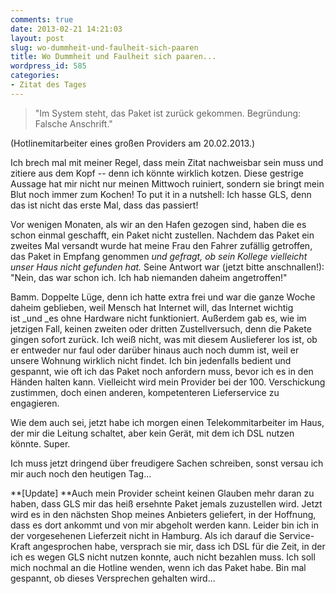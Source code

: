 ```yaml
---
comments: true
date: 2013-02-21 14:21:03
layout: post
slug: wo-dummheit-und-faulheit-sich-paaren
title: Wo Dummheit und Faulheit sich paaren...
wordpress_id: 585
categories:
- Zitat des Tages
---
```


> "Im System steht, das Paket ist zurück gekommen. Begründung: Falsche Anschrift."




(Hotlinemitarbeiter eines großen Providers am 20.02.2013.)




<!-- more -->




Ich brech mal mit meiner Regel, dass mein Zitat nachweisbar sein muss und zitiere aus dem Kopf -- denn ich könnte wirklich kotzen. Diese gestrige Aussage hat mir nicht nur meinen Mittwoch ruiniert, sondern sie bringt mein Blut noch immer zum Kochen! To put it in a nutshell: Ich hasse GLS, denn das ist nicht das erste Mal, dass das passiert!




Vor wenigen Monaten, als wir an den Hafen gezogen sind, haben die es schon einmal geschafft, ein Paket nicht zustellen. Nachdem das Paket ein zweites Mal versandt wurde hat meine Frau den Fahrer zufällig getroffen, das Paket in Empfang genommen _und gefragt, ob sein Kollege vielleicht unser Haus nicht gefunden hat._ Seine Antwort war (jetzt bitte anschnallen!): "Nein, das war schon ich. Ich hab niemanden daheim angetroffen!"




Bamm. Doppelte Lüge, denn ich hatte extra frei und war die ganze Woche daheim geblieben, weil Mensch hat Internet will, das Internet wichtig ist _und _es ohne Hardware nicht funktioniert. Außerdem gab es, wie im jetzigen Fall, keinen zweiten oder dritten Zustellversuch, denn die Pakete gingen sofort zurück. Ich weiß nicht, was mit diesem Auslieferer los ist, ob er entweder nur faul oder darüber hinaus auch noch dumm ist, weil er unsere Wohnung wirklich nicht findet. Ich bin jedenfalls bedient und gespannt, wie oft ich das Paket noch anfordern muss, bevor ich es in den Händen halten kann. Vielleicht wird mein Provider bei der 100. Verschickung zustimmen, doch einen anderen, kompetenteren Lieferservice zu engagieren.




Wie dem auch sei, jetzt habe ich morgen einen Telekommitarbeiter im Haus, der mir die Leitung schaltet, aber kein Gerät, mit dem ich DSL nutzen könnte. Super.




Ich muss jetzt dringend über freudigere Sachen schreiben, sonst versau ich mir auch noch den heutigen Tag...




**[Update] **Auch mein Provider scheint keinen Glauben mehr daran zu haben, dass GLS mir das heiß ersehnte Paket jemals zuzustellen wird. Jetzt wird es in den nächsten Shop meines Anbieters geliefert, in der Hoffnung, dass es dort ankommt und von mir abgeholt werden kann. Leider bin ich in der vorgesehenen Lieferzeit nicht in Hamburg. Als ich darauf die Service-Kraft angesprochen habe, versprach sie mir, dass ich DSL für die Zeit, in der ich es wegen GLS nicht nutzen konnte, auch nicht bezahlen muss. Ich soll mich nochmal an die Hotline wenden, wenn ich das Paket habe. Bin mal gespannt, ob dieses Versprechen gehalten wird...
